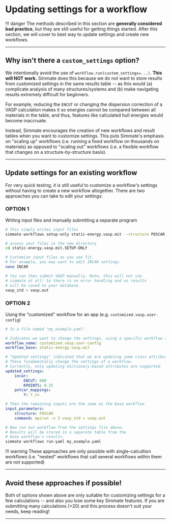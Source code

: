 
# Updating settings for a workflow

!!! danger
    The methods described in this section are **generally considered bad practice**, but they are still useful for getting things started. After this section, we will cover to best way to update settings and create new workflows.

----------------------------------------------------------------------

## Why isn't there a `custom_settings` option?

We intentionally avoid the use of `workflow.run(custom_settings=...)`. **This will NOT work.** Simmate does this because we do not want to store results from customized settings in the same results table -- as this would (a) complicate analysis of many structures/systems and (b) make navigating results extremely difficult for beginners. 

For example, reducing the `ENCUT` or changing the dispersion correction of a VASP calculation makes it so energies cannot be compared between all materials in the table, and thus, features like calculated hull energies would become inaccruate.

Instead, Simmate encourages the creation of new workflows and result tables when you want to customize settings. This puts Simmate's emphasis on "scaling up" workflows (i.e. running a fixed workflow on thousands on materials) as opposed to "scaling out" workflows (i.e. a flexible workflow that changes on a structure-by-structure basis).

----------------------------------------------------------------------

## Update settings for an existing workflow

For very quick testing, it is still useful to customize a workflow's settings without having to create a new workflow altogether. There are two approaches you can take to edit your settings:

### **OPTION 1** 

Writing input files and manually submitting a separate program

``` bash
# This simply writes input files
simmate workflows setup-only static-energy.vasp.mit --structure POSCAR

# access your files in the new directory
cd static-energy.vasp.mit.SETUP-ONLY

# Customize input files as you see fit.
# For example, you may want to edit INCAR settings
nano INCAR

# You can then submit VASP manually. Note, this will not use
# simmate at all! So there is no error handling and no results
# will be saved to your database.
vasp_std > vasp.out
```

### **OPTION 2** 

Using the "customized" workflow for an app (e.g. `customized.vasp.user-config`)

``` yaml
# In a file named "my_example.yaml".

# Indicates we want to change the settings, using a specific workflow as a starting-point
workflow_name: customized.vasp.user-config
workflow_base: static-energy.vasp.mit

# "Updated settings" indicated that we are updating some class attribute. 
# These fundamentally change the settings of a workflow. 
# Currently, only updating dictionary-based attributes are supported
updated_settings:
    incar: 
        ENCUT: 600
        KPOINTS: 0.25
    potcar_mappings:
        Y: Y_sv

# Then the remaining inputs are the same as the base workflow
input_parameters:
    structure: POSCAR
    command: mpirun -n 5 vasp_std > vasp.out
```

``` bash
# Now run our workflow from the settings file above.
# Results will be stored in a separate table from the
# base workflow's results.
simmate workflows run-yaml my_example.yaml
```

!!! warning
    These approaches are only possible with single-calcultion workflows (i.e. "nested" workflows that call several workflows within them are not supported)

----------------------------------------------------------------------

## **Avoid these approaches if possible!** 

Both of options shown above are only suitable for customizing settings for a few calculations -- and also you lose some key Simmate features. If you are submitting many calculations (>20) and this process doesn't suit your needs, keep reading!

----------------------------------------------------------------------
